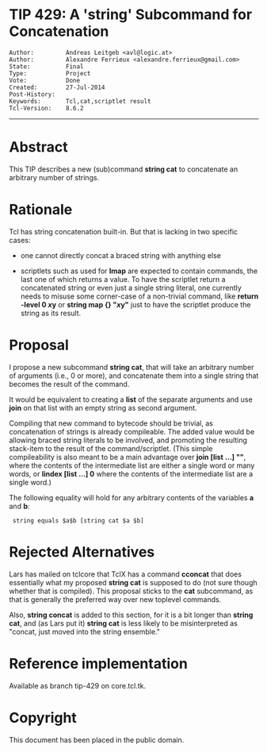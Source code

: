 # TIP 429: A 'string' Subcommand for Concatenation
	Author:         Andreas Leitgeb <avl@logic.at>
	Author:         Alexandre Ferrieux <alexandre.ferrieux@gmail.com>
	State:          Final
	Type:           Project
	Vote:           Done
	Created:        27-Jul-2014
	Post-History:   
	Keywords:       Tcl,cat,scriptlet result
	Tcl-Version:    8.6.2
-----

# Abstract

This TIP describes a new \(sub\)command **string cat** to concatenate an
arbitrary number of strings.

# Rationale

Tcl has string concatenation built-in. But that is lacking in two specific
cases:

   * one cannot directly concat a braced string with anything else

   * scriptlets such as used for **lmap** are expected to contain commands,
     the last one of which returns a value. To have the scriptlet return a
     concatenated string or even just a single string literal, one currently
     needs to misuse some corner-case of a non-trivial command, like **return
     -level 0 $x$y** or **string map \{\} "$x$y"** just to have the scriptlet
     produce the string as its result.

# Proposal

I propose a new subcommand **string cat**, that will take an arbitrary
number of arguments \(i.e., 0 or more\), and concatenate them into a single
string that becomes the result of the command.

It would be equivalent to creating a **list** of the separate arguments and
use **join** on that list with an empty string as second argument.

Compiling that new command to bytecode should be trivial, as concatenation of
strings is already compileable. The added value would be allowing braced
string literals to be involved, and promoting the resulting stack-item to the
result of the command/scriptlet. \(This simple compileability is also meant to
be a main advantage over **join [list ...] ""**, where the contents of the
intermediate list are either a single word or many words, or **lindex [list
...] 0** where the contents of the intermediate list are a single word.\)

The following equality will hold for any arbitrary contents of the variables
**a** and **b**:

	 string equals $a$b [string cat $a $b]

# Rejected Alternatives

Lars has mailed on tclcore that TclX has a command **cconcat** that does essentially what my proposed **string cat** is supposed to do \(not sure though whether that is compiled\). This proposal sticks to the **cat** subcommand, as that is generally the preferred way over new toplevel commands.

Also, **string concat** is added to this section, for it is a bit longer than **string cat**, and \(as Lars put it\) **string cat** is less likely to be misinterpreted as "concat, just moved into the string ensemble."

# Reference implementation

Available as branch tip-429 on core.tcl.tk.

# Copyright

This document has been placed in the public domain.

